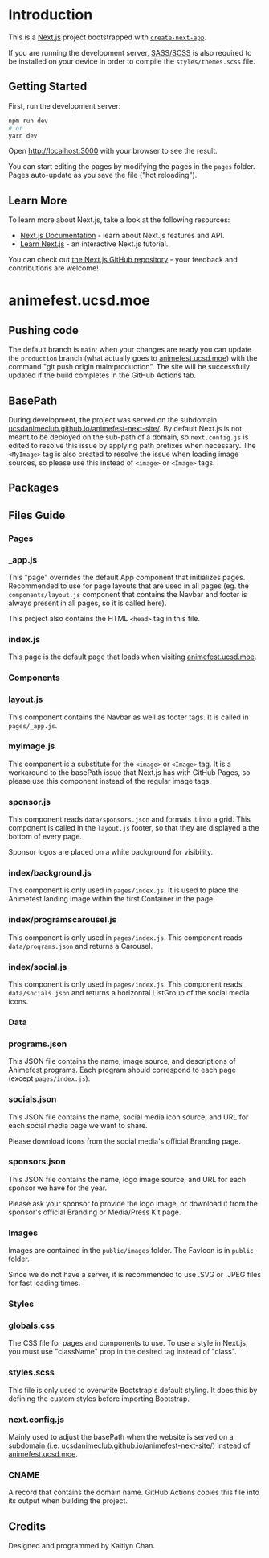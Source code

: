 # Introduction

This is a [Next.js](https://nextjs.org/) project bootstrapped with [`create-next-app`](https://github.com/vercel/next.js/tree/canary/packages/create-next-app).

If you are running the development server, [SASS/SCSS](https://sass-lang.com/) is also required to be installed on your device in order to compile the `styles/themes.scss` file.

## Getting Started

First, run the development server:

```bash
npm run dev
# or
yarn dev
```

Open [http://localhost:3000](http://localhost:3000) with your browser to see the result.

You can start editing the pages by modifying the pages in the `pages` folder. Pages auto-update as you save the file ("hot reloading").

## Learn More

To learn more about Next.js, take a look at the following resources:

- [Next.js Documentation](https://nextjs.org/docs) - learn about Next.js features and API.
- [Learn Next.js](https://nextjs.org/learn) - an interactive Next.js tutorial.

You can check out [the Next.js GitHub repository](https://github.com/vercel/next.js/) - your feedback and contributions are welcome!

# animefest.ucsd.moe

## Pushing code

The default branch is ```main```; when your changes are ready you can update the ````production```` branch (what actually goes to [animefest.ucsd.moe](https://animefest.ucsd.moe)) with the command "git push origin main:production". The site will be successfully updated if the build completes in the GitHub Actions tab.

## BasePath

During development, the project was served on the subdomain [ucsdanimeclub.github.io/animefest-next-site/](https://ucsdanimeclub.github.io/animefest-next-site/). By default Next.js is not meant to be deployed on the sub-path of a domain, so `next.config.js` is edited to resolve this issue by applying path prefixes when necessary. The `<MyImage>` tag is also created to resolve the issue when loading image sources, so please use this instead of `<image>` or `<Image>` tags.

## Packages

## Files Guide

### **Pages**

### _app.js

This "page" overrides the default App component that initializes pages. Recommended to use for page layouts that are used in all pages (eg. the `components/layout.js` component that contains the Navbar and footer is always present in all pages, so it is called here).

This project also contains the HTML `<head>` tag in this file.

### index.js

This page is the default page that loads when visiting [animefest.ucsd.moe](https://animefest.ucsd.moe).

### **Components**

### layout.js

This component contains the Navbar as well as footer tags. It is called in `pages/_app.js`.

### myimage.js

This component is a substitute for the `<image>` or `<Image>` tag. It is a workaround to the basePath issue that Next.js has with GitHub Pages, so please use this component instead of the regular image tags.

### sponsor.js

This component reads `data/sponsors.json` and formats it into a grid. This component is called in the `layout.js` footer, so that they are displayed a the bottom of every page.

Sponsor logos are placed on a white background for visibility.

### index/background.js

This component is only used in `pages/index.js`. It is used to place the Animefest landing image within the first Container in the page.

### index/programscarousel.js

This component is only used in `pages/index.js`. This component reads `data/programs.json` and returns a Carousel.

### index/social.js

This component is only used in `pages/index.js`. This component reads `data/socials.json` and returns a horizontal ListGroup of the social media icons.

### **Data**

### programs.json

This JSON file contains the name, image source, and descriptions of Animefest programs. Each program should correspond to each page (except `pages/index.js`).

### socials.json

This JSON file contains the name, social media icon source, and URL for each social media page we want to share.

Please download icons from the social media's official Branding page.

### sponsors.json

This JSON file contains the name, logo image source, and URL for each sponsor we have for the year.

Please ask your sponsor to provide the logo image, or download it from the sponsor's official Branding or Media/Press Kit page.

### **Images**

Images are contained in the `public/images` folder. The FavIcon is in `public` folder.

Since we do not have a server, it is recommended to use .SVG or .JPEG files for fast loading times.

### **Styles**

### globals.css

The CSS file for pages and components to use. To use a style in Next.js, you must use "className" prop in the desired tag instead of "class".

### styles.scss

This file is only used to overwrite Bootstrap's default styling. It does this by defining the custom styles before importing Bootstrap.

### **next.config.js**

Mainly used to adjust the basePath when the website is served on a subdomain (i.e. [ucsdanimeclub.github.io/animefest-next-site/](https://ucsdanimeclub.github.io/animefest-next-site/)) instead of [animefest.ucsd.moe](https://animefest.ucsd.moe).

### **CNAME**

A record that contains the domain name. GitHub Actions copies this file into its output when building the project.

## Credits

Designed and programmed by Kaitlyn Chan.
